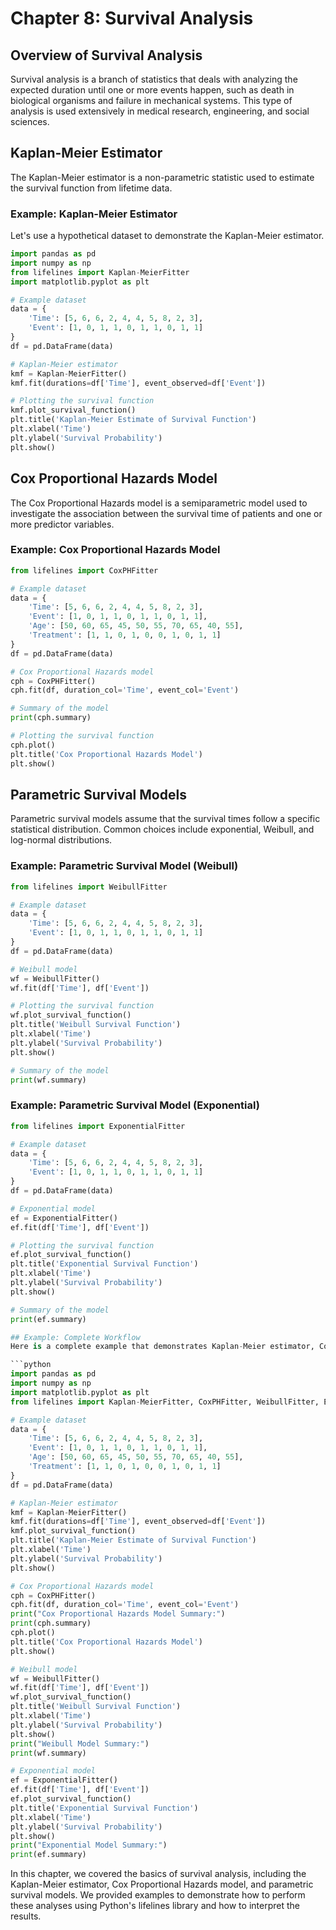 # Chapter 8: Survival Analysis
## Overview of Survival Analysis
Survival analysis is a branch of statistics that deals with analyzing the expected duration until one or more events happen, such as death in biological organisms and failure in mechanical systems. This type of analysis is used extensively in medical research, engineering, and social sciences.

## Kaplan-Meier Estimator
The Kaplan-Meier estimator is a non-parametric statistic used to estimate the survival function from lifetime data.

### Example: Kaplan-Meier Estimator
Let's use a hypothetical dataset to demonstrate the Kaplan-Meier estimator.

```python
import pandas as pd
import numpy as np
from lifelines import Kaplan-MeierFitter
import matplotlib.pyplot as plt

# Example dataset
data = {
    'Time': [5, 6, 6, 2, 4, 4, 5, 8, 2, 3],
    'Event': [1, 0, 1, 1, 0, 1, 1, 0, 1, 1]
}
df = pd.DataFrame(data)

# Kaplan-Meier estimator
kmf = Kaplan-MeierFitter()
kmf.fit(durations=df['Time'], event_observed=df['Event'])

# Plotting the survival function
kmf.plot_survival_function()
plt.title('Kaplan-Meier Estimate of Survival Function')
plt.xlabel('Time')
plt.ylabel('Survival Probability')
plt.show()
```

## Cox Proportional Hazards Model
The Cox Proportional Hazards model is a semiparametric model used to investigate the association between the survival time of patients and one or more predictor variables.

### Example: Cox Proportional Hazards Model
```python
from lifelines import CoxPHFitter

# Example dataset
data = {
    'Time': [5, 6, 6, 2, 4, 4, 5, 8, 2, 3],
    'Event': [1, 0, 1, 1, 0, 1, 1, 0, 1, 1],
    'Age': [50, 60, 65, 45, 50, 55, 70, 65, 40, 55],
    'Treatment': [1, 1, 0, 1, 0, 0, 1, 0, 1, 1]
}
df = pd.DataFrame(data)

# Cox Proportional Hazards model
cph = CoxPHFitter()
cph.fit(df, duration_col='Time', event_col='Event')

# Summary of the model
print(cph.summary)

# Plotting the survival function
cph.plot()
plt.title('Cox Proportional Hazards Model')
plt.show()
```

## Parametric Survival Models
Parametric survival models assume that the survival times follow a specific statistical distribution. Common choices include exponential, Weibull, and log-normal distributions.

### Example: Parametric Survival Model (Weibull)
```python
from lifelines import WeibullFitter

# Example dataset
data = {
    'Time': [5, 6, 6, 2, 4, 4, 5, 8, 2, 3],
    'Event': [1, 0, 1, 1, 0, 1, 1, 0, 1, 1]
}
df = pd.DataFrame(data)

# Weibull model
wf = WeibullFitter()
wf.fit(df['Time'], df['Event'])

# Plotting the survival function
wf.plot_survival_function()
plt.title('Weibull Survival Function')
plt.xlabel('Time')
plt.ylabel('Survival Probability')
plt.show()

# Summary of the model
print(wf.summary)
```

### Example: Parametric Survival Model (Exponential)
```python
from lifelines import ExponentialFitter

# Example dataset
data = {
    'Time': [5, 6, 6, 2, 4, 4, 5, 8, 2, 3],
    'Event': [1, 0, 1, 1, 0, 1, 1, 0, 1, 1]
}
df = pd.DataFrame(data)

# Exponential model
ef = ExponentialFitter()
ef.fit(df['Time'], df['Event'])

# Plotting the survival function
ef.plot_survival_function()
plt.title('Exponential Survival Function')
plt.xlabel('Time')
plt.ylabel('Survival Probability')
plt.show()

# Summary of the model
print(ef.summary)

## Example: Complete Workflow
Here is a complete example that demonstrates Kaplan-Meier estimator, Cox Proportional Hazards model, and parametric survival models.

```python
import pandas as pd
import numpy as np
import matplotlib.pyplot as plt
from lifelines import Kaplan-MeierFitter, CoxPHFitter, WeibullFitter, ExponentialFitter

# Example dataset
data = {
    'Time': [5, 6, 6, 2, 4, 4, 5, 8, 2, 3],
    'Event': [1, 0, 1, 1, 0, 1, 1, 0, 1, 1],
    'Age': [50, 60, 65, 45, 50, 55, 70, 65, 40, 55],
    'Treatment': [1, 1, 0, 1, 0, 0, 1, 0, 1, 1]
}
df = pd.DataFrame(data)

# Kaplan-Meier estimator
kmf = Kaplan-MeierFitter()
kmf.fit(durations=df['Time'], event_observed=df['Event'])
kmf.plot_survival_function()
plt.title('Kaplan-Meier Estimate of Survival Function')
plt.xlabel('Time')
plt.ylabel('Survival Probability')
plt.show()

# Cox Proportional Hazards model
cph = CoxPHFitter()
cph.fit(df, duration_col='Time', event_col='Event')
print("Cox Proportional Hazards Model Summary:")
print(cph.summary)
cph.plot()
plt.title('Cox Proportional Hazards Model')
plt.show()

# Weibull model
wf = WeibullFitter()
wf.fit(df['Time'], df['Event'])
wf.plot_survival_function()
plt.title('Weibull Survival Function')
plt.xlabel('Time')
plt.ylabel('Survival Probability')
plt.show()
print("Weibull Model Summary:")
print(wf.summary)

# Exponential model
ef = ExponentialFitter()
ef.fit(df['Time'], df['Event'])
ef.plot_survival_function()
plt.title('Exponential Survival Function')
plt.xlabel('Time')
plt.ylabel('Survival Probability')
plt.show()
print("Exponential Model Summary:")
print(ef.summary)
```

In this chapter, we covered the basics of survival analysis, including the Kaplan-Meier estimator, Cox Proportional Hazards model, and parametric survival models. We provided examples to demonstrate how to perform these analyses using Python's lifelines library and how to interpret the results.
